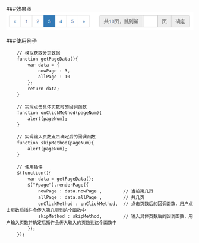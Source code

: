###效果图
![分页效果图](https://raw.githubusercontent.com/xiaoMzjm/jsplugin/master/jqplugin/bootstrap/%E5%88%86%E9%A1%B5/%E5%88%86%E9%A1%B5.PNG)

###使用例子
```
	// 模拟获取分页数据
	function getPageData(){
		var data = {
			nowPage : 3,
			allPage : 10
		};
		return data;
	}
	
	// 实现点击具体页数时的回调函数
	function onClickMethod(pageNum){
		alert(pageNum);
	}
	
	// 实现输入页数点击确定后的回调函数
	function skipMethod(pageNum){
		alert(pageNum);
	}
	
	// 使用插件
	$(function(){
		var data = getPageData();
		$("#page").renderPage({
			nowPage : data.nowPage ,		// 当前第几页
			allPage : data.allPage ,		// 共几页
			onClickMethod : onClickMethod,	// 点击页数后的回调函数，用户点击页数后插件会传入第几页到这个函数中
			skipMethod : skipMethod,		// 输入具体页数后的回调函数，用户输入页数并确定后插件会传入输入的页数到这个函数中
		});
	});
```

